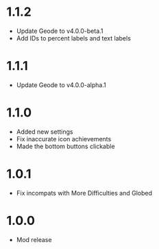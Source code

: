 # 1.1.2 
- Update Geode to v4.0.0-beta.1
- Add IDs to percent labels and text labels
# 1.1.1
- Update Geode to v4.0.0-alpha.1
# 1.1.0
- Added new settings
- Fix inaccurate icon achievements
- Made the bottom buttons clickable
# 1.0.1 
- Fix incompats with More Difficulties and Globed
# 1.0.0
- Mod release
